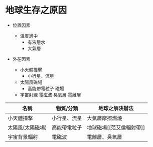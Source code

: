 # 地球生存之原因

- 位置因素
	- 溫度適中
		- 有液態水
		- 大氣層

- 外在因素
	- 小天體撞擊
		- 小行星、流星
	- 太陽風磁場 
		- 高能帶電粒子 磁場
	- 宇宙射線 電磁波 臭氧層 電離層

| 名稱 | 物質/分類 | 地球之解決辦法 |
|---|---|---|
| 小天體撞擊 | 小行星、流星 | 大氣層摩擦燃燒 |
|  太陽風(太陽磁場) | 高能帶電粒子 | 地球磁場[[范艾倫輻射帶]] |
| 宇宙背景輻射 | 電磁波 | 電離層、臭氧層 |